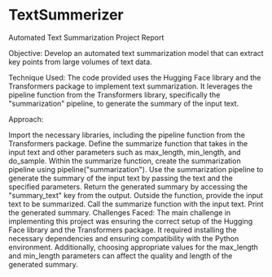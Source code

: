# TextSummerizer

Automated Text Summarization Project Report

Objective: Develop an automated text summarization model that can extract key points from large volumes of text data.

Technique Used:
The code provided uses the Hugging Face library and the Transformers package to implement text summarization. It leverages the pipeline function from the Transformers library, specifically the "summarization" pipeline, to generate the summary of the input text.

Approach:

Import the necessary libraries, including the pipeline function from the Transformers package.
Define the summarize function that takes in the input text and other parameters such as max_length, min_length, and do_sample.
Within the summarize function, create the summarization pipeline using pipeline("summarization").
Use the summarization pipeline to generate the summary of the input text by passing the text and the specified parameters.
Return the generated summary by accessing the "summary_text" key from the output.
Outside the function, provide the input text to be summarized.
Call the summarize function with the input text.
Print the generated summary.
Challenges Faced:
The main challenge in implementing this project was ensuring the correct setup of the Hugging Face library and the Transformers package. It required installing the necessary dependencies and ensuring compatibility with the Python environment. Additionally, choosing appropriate values for the max_length and min_length parameters can affect the quality and length of the generated summary.
